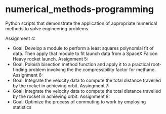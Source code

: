 # numerical_methods-programming
Python scripts that demonstrate the application of appropriate numerical methods to solve engineering problems


Assignment 4: 
- Goal: Develop a module to perform a least squares polynomial fit of data. Then apply that module to fit launch data from a SpaceX Falcon Heavy rocket launch.
Assignment 5:
- Goal: Poloish bisection method function and apply it to a practical root‐finding problem involving the the compressibility factor for methane.
Assignment 6:
- Goal: Integrate the velocity data to compute the total distance travelled by the rocket in achieving orbit.
Assingment 7:
- Goal: Integrate the velocity data to compute the total distance travelled by the rocket in achieving orbit.
Assignment 8:
- Goal: Optimize the process of commuting to work by employing statistics
